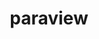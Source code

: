 ---
title: "paraview"
layout: cache
categories: [package, v0.22.1]
meta: {"versions": ["5.11.2", "5.12.0"], "compilers": ["gcc@=11.1.0", "gcc@=11.4.0", "gcc@=9.4.0"], "oss": ["ubuntu20.04", "ubuntu22.04"], "platforms": ["linux"], "targets": ["neoverse_v1", "ppc64le", "x86_64_v3"], "stacks": ["data-vis-sdk", "e4s", "e4s-neoverse_v1", "e4s-power", "e4s-rocm-external", "root"], "num_specs": 13, "num_specs_by_stack": {"root": 13, "e4s-power": 2, "data-vis-sdk": 3, "e4s-neoverse_v1": 2, "e4s-rocm-external": 4, "e4s": 2}}
spec_details: [{"hash": "bheao3qn5setny7jgbb2a4jiuuo7w5ig", "compiler": "gcc@=9.4.0", "versions": ["5.12.0"], "os": "ubuntu20.04", "platform": "linux", "target": "ppc64le", "variants": ["~adios2", "~advanced_debug", "build_edition=canonical", "build_system=cmake", "build_type=Release", "~catalyst", "~cuda", "+development_files", "~examples", "~eyedomelighting", "~fortran", "generator=ninja", "~hdf5", "~ipo", "+kits", "~libcatalyst", "+mpi", "~nvindex", "+opengl2", "~pagosa", "patches=02253c7,f45d9e9", "~python", "~qt", "~raytracing", "~rocm", "+shared", "~tbb", "use_vtkm=default", "~visitbridge"], "stacks": ["root", "e4s-power"], "size": "-", "tarball": "https://binaries.spack.io/v0.22.1/build_cache/linux-ubuntu20.04-ppc64le/gcc-9.4.0/paraview-5.12.0/linux-ubuntu20.04-ppc64le-gcc-9.4.0-paraview-5.12.0-bheao3qn5setny7jgbb2a4jiuuo7w5ig.spack"}, {"hash": "ojyyk37oq2c6p4fsfwjxxvekfr5tbvwg", "compiler": "gcc@=9.4.0", "versions": ["5.12.0"], "os": "ubuntu20.04", "platform": "linux", "target": "ppc64le", "variants": ["~adios2", "~advanced_debug", "build_edition=canonical", "build_system=cmake", "build_type=Release", "~catalyst", "+cuda", "cuda_arch=70", "+development_files", "~examples", "~eyedomelighting", "~fortran", "generator=ninja", "~hdf5", "~ipo", "+kits", "~libcatalyst", "+mpi", "~nvindex", "+opengl2", "~pagosa", "patches=02253c7,f45d9e9", "~python", "~qt", "~raytracing", "~rocm", "+shared", "~tbb", "use_vtkm=default", "~visitbridge"], "stacks": ["root", "e4s-power"], "size": "-", "tarball": "https://binaries.spack.io/v0.22.1/build_cache/linux-ubuntu20.04-ppc64le/gcc-9.4.0/paraview-5.12.0/linux-ubuntu20.04-ppc64le-gcc-9.4.0-paraview-5.12.0-ojyyk37oq2c6p4fsfwjxxvekfr5tbvwg.spack"}, {"hash": "pjrmdzy6dmoku3l232jkzrbta57woh36", "compiler": "gcc@=11.1.0", "versions": ["5.12.0"], "os": "ubuntu20.04", "platform": "linux", "target": "x86_64_v3", "variants": ["+adios2", "~advanced_debug", "build_edition=canonical", "build_system=cmake", "build_type=Release", "+catalyst", "~cuda", "+development_files", "~examples", "~eyedomelighting", "~fortran", "generator=ninja", "+hdf5", "~ipo", "+kits", "+libcatalyst", "+mpi", "~nvindex", "+opengl2", "+openpmd", "~pagosa", "patches=02253c7,f45d9e9", "+python", "+qt", "+raytracing", "~rocm", "+shared", "~tbb", "use_vtkm=on", "~visitbridge"], "stacks": ["root", "data-vis-sdk"], "size": "-", "tarball": "https://binaries.spack.io/v0.22.1/build_cache/linux-ubuntu20.04-x86_64_v3/gcc-11.1.0/paraview-5.12.0/linux-ubuntu20.04-x86_64_v3-gcc-11.1.0-paraview-5.12.0-pjrmdzy6dmoku3l232jkzrbta57woh36.spack"}, {"hash": "kid5o2ilk3wijuicv3ll5mup6gghkqte", "compiler": "gcc@=11.1.0", "versions": ["5.12.0"], "os": "ubuntu20.04", "platform": "linux", "target": "x86_64_v3", "variants": ["+adios2", "~advanced_debug", "build_edition=canonical", "build_system=cmake", "build_type=Release", "+catalyst", "~cuda", "+development_files", "~examples", "~eyedomelighting", "~fortran", "generator=ninja", "+hdf5", "~ipo", "+kits", "+libcatalyst", "+mpi", "~nvindex", "+opengl2", "+openpmd", "~pagosa", "patches=02253c7,f45d9e9", "+python", "~qt", "+raytracing", "~rocm", "+shared", "~tbb", "use_vtkm=on", "~visitbridge"], "stacks": ["root", "data-vis-sdk"], "size": "-", "tarball": "https://binaries.spack.io/v0.22.1/build_cache/linux-ubuntu20.04-x86_64_v3/gcc-11.1.0/paraview-5.12.0/linux-ubuntu20.04-x86_64_v3-gcc-11.1.0-paraview-5.12.0-kid5o2ilk3wijuicv3ll5mup6gghkqte.spack"}, {"hash": "k52agsm6dykdm3xt3gx6ymvolk2rwp4b", "compiler": "gcc@=11.1.0", "versions": ["5.12.0"], "os": "ubuntu20.04", "platform": "linux", "target": "x86_64_v3", "variants": ["+adios2", "~advanced_debug", "build_edition=canonical", "build_system=cmake", "build_type=Release", "+catalyst", "~cuda", "+development_files", "~examples", "~eyedomelighting", "~fortran", "generator=ninja", "+hdf5", "~ipo", "+kits", "+libcatalyst", "+mpi", "~nvindex", "+opengl2", "+openpmd", "~pagosa", "patches=02253c7,f45d9e9", "+python", "~qt", "+raytracing", "~rocm", "+shared", "~tbb", "use_vtkm=on", "~visitbridge"], "stacks": ["root", "data-vis-sdk"], "size": "-", "tarball": "https://binaries.spack.io/v0.22.1/build_cache/linux-ubuntu20.04-x86_64_v3/gcc-11.1.0/paraview-5.12.0/linux-ubuntu20.04-x86_64_v3-gcc-11.1.0-paraview-5.12.0-k52agsm6dykdm3xt3gx6ymvolk2rwp4b.spack"}, {"hash": "fy6z3j6z7hxvc5jjwxqb2ytixzr3j4e2", "compiler": "gcc@=11.4.0", "versions": ["5.12.0"], "os": "ubuntu22.04", "platform": "linux", "target": "neoverse_v1", "variants": ["+adios2", "~advanced_debug", "build_edition=canonical", "build_system=cmake", "build_type=Release", "+catalyst", "~cuda", "+development_files", "~examples", "~eyedomelighting", "~fortran", "generator=ninja", "+hdf5", "~ipo", "+kits", "+libcatalyst", "+mpi", "~nvindex", "+opengl2", "+openpmd", "~pagosa", "patches=02253c7,f45d9e9", "+python", "~qt", "~raytracing", "~rocm", "+shared", "~tbb", "use_vtkm=on", "~visitbridge"], "stacks": ["e4s-neoverse_v1", "root"], "size": "-", "tarball": "https://binaries.spack.io/v0.22.1/build_cache/linux-ubuntu22.04-neoverse_v1/gcc-11.4.0/paraview-5.12.0/linux-ubuntu22.04-neoverse_v1-gcc-11.4.0-paraview-5.12.0-fy6z3j6z7hxvc5jjwxqb2ytixzr3j4e2.spack"}, {"hash": "uott4v5ijlv2iroh4hjoltlw7t6yknj6", "compiler": "gcc@=11.4.0", "versions": ["5.12.0"], "os": "ubuntu22.04", "platform": "linux", "target": "neoverse_v1", "variants": ["~adios2", "~advanced_debug", "build_edition=canonical", "build_system=cmake", "build_type=Release", "~catalyst", "~cuda", "+development_files", "~examples", "~eyedomelighting", "~fortran", "generator=ninja", "~hdf5", "~ipo", "+kits", "~libcatalyst", "+mpi", "~nvindex", "+opengl2", "~pagosa", "patches=02253c7,f45d9e9", "~python", "~qt", "~raytracing", "~rocm", "+shared", "~tbb", "use_vtkm=default", "~visitbridge"], "stacks": ["e4s-neoverse_v1", "root"], "size": "-", "tarball": "https://binaries.spack.io/v0.22.1/build_cache/linux-ubuntu22.04-neoverse_v1/gcc-11.4.0/paraview-5.12.0/linux-ubuntu22.04-neoverse_v1-gcc-11.4.0-paraview-5.12.0-uott4v5ijlv2iroh4hjoltlw7t6yknj6.spack"}, {"hash": "ah6zvwfqknphc6if7pksygxa64gmflmv", "compiler": "gcc@=11.4.0", "versions": ["5.11.2"], "os": "ubuntu22.04", "platform": "linux", "target": "x86_64_v3", "variants": ["~adios2", "~advanced_debug", "amdgpu_target=gfx908", "build_edition=canonical", "build_system=cmake", "build_type=Release", "+catalyst", "~cuda", "+development_files", "~examples", "~eyedomelighting", "~fortran", "generator=ninja", "+hdf5", "~ipo", "+kits", "+libcatalyst", "+mpi", "~nvindex", "+opengl2", "+openpmd", "~pagosa", "patches=02253c7,acb3805,b724e6a", "+python", "~qt", "~raytracing", "+rocm", "+shared", "~tbb", "use_vtkm=on", "~visitbridge"], "stacks": ["root", "e4s-rocm-external"], "size": "-", "tarball": "https://binaries.spack.io/v0.22.1/build_cache/linux-ubuntu22.04-x86_64_v3/gcc-11.4.0/paraview-5.11.2/linux-ubuntu22.04-x86_64_v3-gcc-11.4.0-paraview-5.11.2-ah6zvwfqknphc6if7pksygxa64gmflmv.spack"}, {"hash": "rdeugusfvftnogqpzs423axduewiaihf", "compiler": "gcc@=11.4.0", "versions": ["5.11.2"], "os": "ubuntu22.04", "platform": "linux", "target": "x86_64_v3", "variants": ["+adios2", "~advanced_debug", "build_edition=canonical", "build_system=cmake", "build_type=Release", "+catalyst", "~cuda", "+development_files", "~examples", "~eyedomelighting", "~fortran", "generator=ninja", "+hdf5", "~ipo", "+kits", "+libcatalyst", "+mpi", "~nvindex", "+opengl2", "+openpmd", "~pagosa", "patches=02253c7,acb3805", "+python", "~qt", "~raytracing", "~rocm", "+shared", "~tbb", "use_vtkm=on", "~visitbridge"], "stacks": ["root", "e4s"], "size": "-", "tarball": "https://binaries.spack.io/v0.22.1/build_cache/linux-ubuntu22.04-x86_64_v3/gcc-11.4.0/paraview-5.11.2/linux-ubuntu22.04-x86_64_v3-gcc-11.4.0-paraview-5.11.2-rdeugusfvftnogqpzs423axduewiaihf.spack"}, {"hash": "tuaelgenufd5e75zcigv77czqhs4ock3", "compiler": "gcc@=11.4.0", "versions": ["5.11.2"], "os": "ubuntu22.04", "platform": "linux", "target": "x86_64_v3", "variants": ["~adios2", "~advanced_debug", "amdgpu_target=gfx90a", "build_edition=canonical", "build_system=cmake", "build_type=Release", "+catalyst", "~cuda", "+development_files", "~examples", "~eyedomelighting", "~fortran", "generator=ninja", "+hdf5", "~ipo", "+kits", "+libcatalyst", "+mpi", "~nvindex", "+opengl2", "+openpmd", "~pagosa", "patches=02253c7,acb3805,b724e6a", "+python", "~qt", "~raytracing", "+rocm", "+shared", "~tbb", "use_vtkm=on", "~visitbridge"], "stacks": ["root", "e4s-rocm-external"], "size": "-", "tarball": "https://binaries.spack.io/v0.22.1/build_cache/linux-ubuntu22.04-x86_64_v3/gcc-11.4.0/paraview-5.11.2/linux-ubuntu22.04-x86_64_v3-gcc-11.4.0-paraview-5.11.2-tuaelgenufd5e75zcigv77czqhs4ock3.spack"}, {"hash": "cmsaon7eynoar36oo4h6wz67qdkojzxz", "compiler": "gcc@=11.4.0", "versions": ["5.11.2"], "os": "ubuntu22.04", "platform": "linux", "target": "x86_64_v3", "variants": ["~adios2", "~advanced_debug", "build_edition=canonical", "build_system=cmake", "build_type=Release", "~catalyst", "~cuda", "+development_files", "~examples", "~eyedomelighting", "~fortran", "generator=ninja", "~hdf5", "~ipo", "+kits", "~libcatalyst", "+mpi", "~nvindex", "+opengl2", "~pagosa", "patches=02253c7,acb3805", "~python", "~qt", "~raytracing", "~rocm", "+shared", "~tbb", "use_vtkm=default", "~visitbridge"], "stacks": ["root", "e4s"], "size": "-", "tarball": "https://binaries.spack.io/v0.22.1/build_cache/linux-ubuntu22.04-x86_64_v3/gcc-11.4.0/paraview-5.11.2/linux-ubuntu22.04-x86_64_v3-gcc-11.4.0-paraview-5.11.2-cmsaon7eynoar36oo4h6wz67qdkojzxz.spack"}, {"hash": "qpwhl7szo23nhf2nocb2eurmbh4u5ptn", "compiler": "gcc@=11.4.0", "versions": ["5.11.2"], "os": "ubuntu22.04", "platform": "linux", "target": "x86_64_v3", "variants": ["~adios2", "~advanced_debug", "amdgpu_target=gfx90a", "build_edition=canonical", "build_system=cmake", "build_type=Release", "~catalyst", "~cuda", "+development_files", "~examples", "~eyedomelighting", "~fortran", "generator=ninja", "~hdf5", "~ipo", "+kits", "~libcatalyst", "+mpi", "~nvindex", "+opengl2", "~pagosa", "patches=02253c7,acb3805", "~python", "~qt", "~raytracing", "+rocm", "+shared", "~tbb", "use_vtkm=default", "~visitbridge"], "stacks": ["root", "e4s-rocm-external"], "size": "-", "tarball": "https://binaries.spack.io/v0.22.1/build_cache/linux-ubuntu22.04-x86_64_v3/gcc-11.4.0/paraview-5.11.2/linux-ubuntu22.04-x86_64_v3-gcc-11.4.0-paraview-5.11.2-qpwhl7szo23nhf2nocb2eurmbh4u5ptn.spack"}, {"hash": "tuf4hvvlrbxvqrrsqjyaxyuhbxdlhsxy", "compiler": "gcc@=11.4.0", "versions": ["5.11.2"], "os": "ubuntu22.04", "platform": "linux", "target": "x86_64_v3", "variants": ["~adios2", "~advanced_debug", "amdgpu_target=gfx908", "build_edition=canonical", "build_system=cmake", "build_type=Release", "~catalyst", "~cuda", "+development_files", "~examples", "~eyedomelighting", "~fortran", "generator=ninja", "~hdf5", "~ipo", "+kits", "~libcatalyst", "+mpi", "~nvindex", "+opengl2", "~pagosa", "patches=02253c7,acb3805", "~python", "~qt", "~raytracing", "+rocm", "+shared", "~tbb", "use_vtkm=default", "~visitbridge"], "stacks": ["root", "e4s-rocm-external"], "size": "-", "tarball": "https://binaries.spack.io/v0.22.1/build_cache/linux-ubuntu22.04-x86_64_v3/gcc-11.4.0/paraview-5.11.2/linux-ubuntu22.04-x86_64_v3-gcc-11.4.0-paraview-5.11.2-tuf4hvvlrbxvqrrsqjyaxyuhbxdlhsxy.spack"}]
---